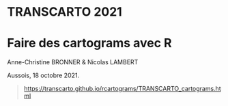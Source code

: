 # TRANSCARTO 2021 
# Faire des cartograms avec R
Anne-Christine BRONNER & Nicolas LAMBERT

Aussois, 18 octobre 2021.

> https://transcarto.github.io/rcartograms/TRANSCARTO_cartograms.html



